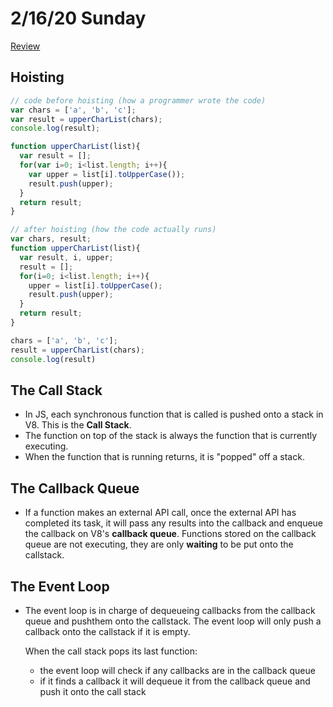 # 2/16/20 Sunday 

[Review](https://github.com/codefellows/seattle-javascript-401d32/tree/master/curriculum/class-03)

## Hoisting 
```js
// code before hoisting (how a programmer wrote the code)
var chars = ['a', 'b', 'c'];
var result = upperCharList(chars);
console.log(result);

function upperCharList(list){
  var result = [];
  for(var i=0; i<list.length; i++){
    var upper = list[i].toUpperCase());
    result.push(upper);
  }
  return result;
}

// after hoisting (how the code actually runs)
var chars, result;
function upperCharList(list){
  var result, i, upper;
  result = [];
  for(i=0; i<list.length; i++){
    upper = list[i].toUpperCase();
    result.push(upper);
  }
  return result;
}

chars = ['a', 'b', 'c'];
result = upperCharList(chars);
console.log(result)
```

## The Call Stack
- In JS, each synchronous function that is called is pushed onto a stack in V8. This is the **Call Stack**.
- The function on top of the stack is always the function that is currently executing. 
- When the function that is running returns, it is "popped" off a stack. 

## The Callback Queue
- If a function makes an external API call, once the external API has completed its task, it will pass any results into the callback and enqueue the callback on V8's **callback queue**. Functions stored on the callback queue are not executing, they are only **waiting** to be put onto the callstack. 

## The Event Loop
- The event loop is in charge of dequeueing callbacks from the callback queue and pushthem onto the callstack. The event loop will only push a callback onto the callstack if it is empty. 

  When the call stack pops its last function:
    - the event loop will check if any callbacks are in the callback queue
    - if it finds a callback it will dequeue it from the callback queue and push it onto the call stack
